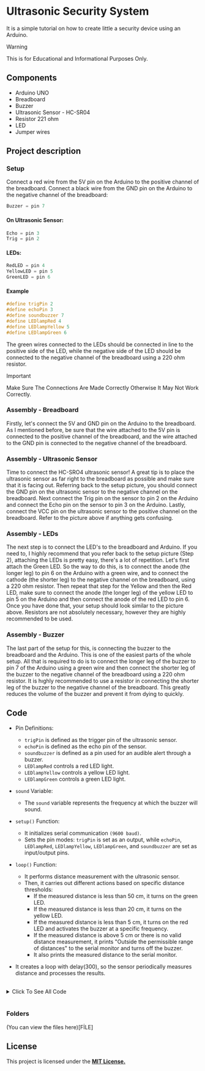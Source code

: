 # Ultrasonic Security System

It is a simple tutorial on how to create little a security device using an Arduino.

> [!WARNING]  
> This is for Educational and Informational Purposes Only.

## Components

* Arduino UNO
* Breadboard
* Buzzer
* Ultrasonic Sensor - HC-SR04
* Resistor 221 ohm
* LED
* Jumper wires

## Project description

### Setup

Connect a red wire from the 5V pin on the Arduino to the positive channel of the breadboard. Connect a black wire from the GND pin on the Arduino to the negative channel of the breadboard:

```ino
Buzzer = pin 7
```
#### On Ultrasonic Sensor: 

```ino
Echo = pin 3 
Trig = pin 2 
```

#### LEDs: 

```ino
RedLED = pin 4 
YellowLED = pin 5 
GreenLED = pin 6 
```

#### Example

```ino
#define trigPin 2
#define echoPin 3
#define soundbuzzer 7
#define LEDlampRed 4
#define LEDlampYellow 5
#define LEDlampGreen 6 
```

The green wires connected to the LEDs should be connected in line to the positive side of the LED, while the negative side of the LED should be connected to the negative channel of the breadboard using a 220 ohm resistor. 

> [!IMPORTANT]  
> Make Sure The Connections Are Made Correctly Otherwise It May Not Work Correctly.

### Assembly - Breadboard

Firstly, let's connect the 5V and GND pin on the Arduino to the breadboard. As I mentioned before, be sure that the wire attached to the 5V pin is connected to the positive channel of the breadboard, and the wire attached to the GND pin is connected to the negative channel of the breadboard.

### Assembly - Ultrasonic Sensor

Time to connect the HC-SRO4 ultrasonic sensor! A great tip is to place the ultrasonic sensor as far right to the breadboard as possible and make sure that it is facing out. Referring back to the setup picture, you should connect the GND pin on the ultrasonic sensor to the negative channel on the breadboard. Next connect the Trig pin on the sensor to pin 2 on the Arduino and connect the Echo pin on the sensor to pin 3 on the Arduino. Lastly, connect the VCC pin on the ultrasonic sensor to the positive channel on the breadboard. Refer to the picture above if anything gets confusing.

### Assembly - LEDs

The next step is to connect the LED's to the breadboard and Arduino. If you need to, I highly recommend that you refer back to the setup picture (Step 2), attaching the LEDs is pretty easy, there's a lot of repetition. Let's first attach the Green LED. So the way to do this, is to connect the anode (the longer leg) to pin 6 on the Arduino with a green wire, and to connect the cathode (the shorter leg) to the negative channel on the breadboard, using a 220 ohm resistor. Then repeat that step for the Yellow and then the Red LED, make sure to connect the anode (the longer leg) of the yellow LED to pin 5 on the Arduino and then connect the anode of the red LED to pin 6. Once you have done that, your setup should look similar to the picture above. 
Resistors are not absolutely necessary, however they are highly recommended to be used. 

### Assembly - Buzzer

The last part of the setup for this, is connecting the buzzer to the breadboard and the Arduino. This is one of the easiest parts of the whole setup. All that is required to do is to connect the longer leg of the buzzer to pin 7 of the Arduino using a green wire and then connect the shorter leg of the buzzer to the negative channel of the breadboard using a 220 ohm resistor. 
It is hıghly recommended to use a resistor in connecting the shorter leg of the buzzer to the negative channel of the breadboard. This greatly reduces the volume of the buzzer and prevent it from dying to quickly. 

## Code

- Pin Definitions:
  * `trigPin` is defined as the trigger pin of the ultrasonic sensor.
  * `echoPin` is defined as the echo pin of the sensor.
  * `soundbuzzer` is defined as a pin used for an audible alert through a buzzer.
  * `LEDlampRed` controls a red LED light.
  * `LEDlampYellow` controls a yellow LED light.
  * `LEDlampGreen` controls a green LED light.

- `sound` Variable:
  * The `sound` variable represents the frequency at which the buzzer will sound.

- `setup()` Function:
  * It initializes serial communication `(9600 baud)`.
  * Sets the pin modes: `trigPin` is set as an output, while `echoPin`, `LEDlampRed`, `LEDlampYellow`, `LEDlampGreen`, and `soundbuzzer` are set as input/output pins.

- `loop()` Function:
  * It performs distance measurement with the ultrasonic sensor.
  * Then, it carries out different actions based on specific distance thresholds:
    - If the measured distance is less than 50 cm, it turns on the green LED.
    - If the measured distance is less than 20 cm, it turns on the yellow LED.
    - If the measured distance is less than 5 cm, it turns on the red LED and activates the buzzer at a specific frequency.
    - If the measured distance is above 5 cm or there is no valid distance measurement, it prints "Outside the permissible range of distances" to the serial monitor and turns off the buzzer.
    - It also prints the measured distance to the serial monitor.

- It creates a loop with delay(300), so the sensor periodically measures distance and processes the results.

<br>
<details>
<summary>Click To See All Code</summary>

```ino
#define trigPin 2
#define echoPin 3
#define soundbuzzer 7
#define LEDlampRed 4
#define LEDlampYellow 5
#define LEDlampGreen 6 

int sound  = 500;


void setup() {

    Serial.begin (9600);
    pinMode(trigPin,  OUTPUT);
    pinMode(echoPin, INPUT);
    pinMode(LEDlampRed, OUTPUT);
    pinMode(LEDlampYellow,  OUTPUT);
    pinMode(LEDlampGreen, OUTPUT);
    pinMode(soundbuzzer, OUTPUT);
}

void  loop() {

    long durationindigit, distanceincm;
    
    digitalWrite(trigPin, LOW);  
    delayMicroseconds(2);
    digitalWrite(trigPin, HIGH);
    delayMicroseconds(10);
    digitalWrite(trigPin, LOW);

    durationindigit = pulseIn(echoPin, HIGH);
    distanceincm = (durationindigit/5) / 29.1;
 
    if (distanceincm < 50) {
        digitalWrite(LEDlampGreen, HIGH);
    }
    else {
        digitalWrite(LEDlampGreen,  LOW);
    }
  
    if (distance < 20) {
        digitalWrite(LEDlampYellow,  HIGH);
    }
    else {
        digitalWrite(LEDlampYellow,LOW);
    }

    if (distance  < 5) {
        digitalWrite(LEDlampRed, HIGH);
        sound = 1000;
    }
    else  {
        digitalWrite(LEDlampRed,LOW);
    }
 
    if (distanceincm > 5 ||  distanceinsm <= 0){
        Serial.println("Outside the permissible range of distances");
        noTone(soundbuzzer);
    }
    else {
        Serial.print(distance);
        Serial.println("  cm");
        tone(buzzer, sound);
    }
  
    delay(300);
}
```

</details>
<br>

### Folders

(You can view the files here)[FİLE]

## License
This project is licensed under the **[MIT License.](https://github.com/musarda/Ultrasonic-Security-System/blob/main/LICENSE)**
